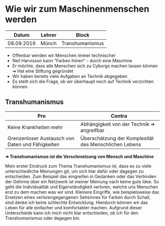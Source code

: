 # Wie wir zum Maschinenmenschen werden

Datum       | Lehrer   | Block
----------- | -------- | ------
08.09.2016  | Münch    | Transhumanismus

- Offenbar werden wir Menschen immer technischer
- Neil Harvisson kann "Farben hören" - durch eine Maschine
- Er möchte, dass alle Menschen sich zu Cyborgs machen lassen können
  ➔ Hat eine Stiftung gegründet
- Wir haben bereits viele Aufgaben an Technik abgegeben
- Es stellt sich die Frage, ob wir überhaupt noch auf Technik verzichten können

## Transhumanismus

Pro                                              | Contra
---                                              | ---
Keine Krankheiten mehr                           | Abhängigkeit von der Technik ➔ angreifbar
Grenzenloser Austausch von Daten und Fähigkeiten | Überschätzung der Komplexität des Menschlichen Lebens


**➔ Transhumanismus ist die Verschmelzung von Mensch und Maschine**

Mein erster Eindruck zum Thema Transhumanismus ist, dass es zu viele unterschiedliche Meinungen git, um sich klar dafür oder dagegen zu entscheiden.
Zum Beispiel das eingreifen in Gedanken oder das Verbinden der Gehirne über ein Netzwerk ist meiner Meinung nach keine gute Idee. So geht die
Individualität und Eigenständigkeit verloren, welche uns Menschen erst zu dem machen was wir sind.
Kleinere Eingriffe, wie beispielsweise das Ersetzen eines verlorengegangenen Sehsinnes für Farben durch Schall, sind denke ich keine schlechte
Entwicklung. Hierdurch können wir das Leben für alle einfacher und komfortabler machen.
Aufgrund dieser Unterschiede kann ich mich nicht klar entschieden, ob ich für den Transhumanismus oder dagegen bin.

